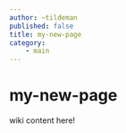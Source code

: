 ```yaml
---
author: ~tildeman
published: false
title: my-new-page
category: 
    - main
---
```


# my-new-page

wiki content here!